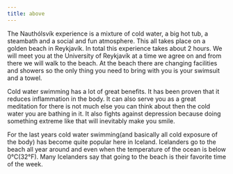 ```yaml
---
title: above
---
```




The Nauthólsvík experience is a mixture of cold water, a big hot tub, a steambath and a social and fun atmosphere. This all takes place on a golden beach in Reykjavík. In total this experience takes about 2 hours. We will meet you at the University of Reykjavík at a time we agree on and from there we will walk to the beach. At the beach there are changing facilities and showers so the only thing you need to bring with you is your swimsuit and a towel.

Cold water swimming has a lot of great benefits. It has been proven that it reduces inflammation in the body. It can also serve you as a great meditation for there is not much else you can think about then the cold water you are bathing in it. It also fights against depression because doing something extreme like that will inevitably make you smile. 

For the last years cold water swimming(and basically all cold exposure of the body) has become quite popular here in Iceland. Icelanders go to the beach all year around and even when the temperature of the ocean is below 0°C(32°F). Many Icelanders say that going to the beach is their favorite time of the week. 